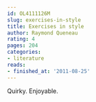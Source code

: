 ```yaml
---
id: OL4111126M
slug: exercises-in-style
title: Exercises in style
author: Raymond Queneau
rating: 4
pages: 204
categories:
- literature
reads:
- finished_at: '2011-08-25'
---
```

Quirky. Enjoyable.
